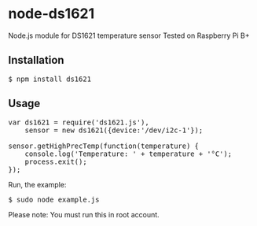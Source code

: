 # node-ds1621

Node.js module for DS1621 temperature sensor
Tested on Raspberry Pi B+

## Installation
<pre>
$ npm install ds1621
</pre>
## Usage
<pre>
var ds1621 = require('ds1621.js'),
	sensor = new ds1621({device:'/dev/i2c-1'});

sensor.getHighPrecTemp(function(temperature) {
	console.log('Temperature: ' + temperature + '°C');
	process.exit();
});
</pre>
Run, the example:
<pre>
$ sudo node example.js
</pre>
Please note: You must run this in root account.
